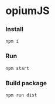 # opiumJS

### Install
```
npm i
```

### Run
```
npm start
```

### Build package
```
npm run dist
```
